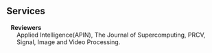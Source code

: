 ## Services

<h4 style="margin:0 10px 0;">Reviewers</h4>

<ul style="margin:0 0 5px;">
  Applied Intelligence(APIN), The Journal of Supercomputing, PRCV, Signal, Image and Video Processing.
</ul>
